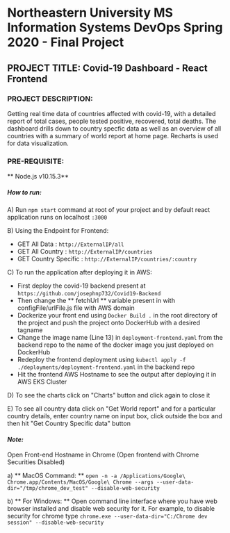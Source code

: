 # Northeastern University MS Information Systems DevOps Spring 2020 - Final Project
## PROJECT TITLE: Covid-19 Dashboard - React Frontend
### PROJECT DESCRIPTION:
Getting real time data of countries affected with covid-19, with a detailed report of total cases, people tested positive, recovered, total deaths. The dashboard drills down to country specfic data as well as an overview of all countries with a summary of world report at home page. Recharts is used for data visualization.
### PRE-REQUISITE:
** Node.js v10.15.3** 
##### How to run:
A) Run `npm start` command at root of your project and by default react application runs on localhost `:3000`

B) Using the Endpoint for Frontend:
* GET All Data : `http://ExternalIP/all` </br>
* GET All Country : `http://ExternalIP/countries` </br>
* GET Country Specific : `http://ExternalIP/countries/:country` </br>

C) To run the application after deploying it in AWS:
* First deploy the covid-19 backend present at `https://github.com/josephnp732/Covid19-Backend`
* Then change the ** fetchUrl ** variable present in with configFile/urlFile.js file with AWS domain
*  Dockerize your front end using `Docker Build .` in the root directory of the project and push the project onto DockerHub with a desired tagname
*  Change the image name (Line 13) in `deployment-frontend.yaml` from the backend repo to the name of the docker image you just deployed on DockerHub
*  Redeploy the frontend deployment using `kubectl apply -f ./deployments/deployment-frontend.yaml` in the backend repo
*  Hit the frontend AWS Hostname to see the output after deploying it in AWS EKS Cluster

D) To see the charts click on "Charts" button and click again to close it 

E) To see all country data click on "Get World report" and for a particular country details, enter country name on input box, click outside the box and then hit "Get Country Specific data" button
#### _Note:_
Open Front-end Hostname in Chrome (Open frontend with Chrome Securities Disabled)

a) ** MacOS Command: ** `open -n -a /Applications/Google\ Chrome.app/Contents/MacOS/Google\ Chrome --args --user-data-dir="/tmp/chrome_dev_test" --disable-web-security`

b) ** For Windows: ** Open command line interface where you have web browser installed and disable web security for it. For example, to disable security for chrome type `chrome.exe --user-data-dir="C:/Chrome dev session" --disable-web-security`

